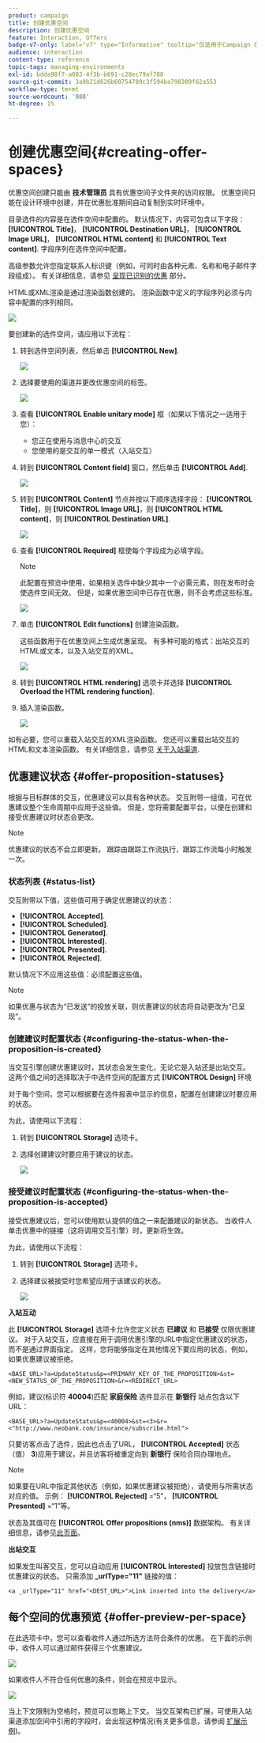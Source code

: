 ```yaml
---
product: campaign
title: 创建优惠空间
description: 创建优惠空间
feature: Interaction, Offers
badge-v7-only: label="v7" type="Informative" tooltip="仅适用于Campaign Classicv7"
audience: interaction
content-type: reference
topic-tags: managing-environments
exl-id: bdda98f7-a083-4f3b-b691-c28ec79af780
source-git-commit: 3a9b21d626b60754789c3f594ba798309f62a553
workflow-type: tm+mt
source-wordcount: '988'
ht-degree: 1%

---
```


# 创建优惠空间{#creating-offer-spaces}



优惠空间创建只能由 **技术管理员** 具有优惠空间子文件夹的访问权限。 优惠空间只能在设计环境中创建，并在优惠批准期间自动复制到实时环境中。

目录选件的内容是在选件空间中配置的。 默认情况下，内容可包含以下字段： **[!UICONTROL Title]**， **[!UICONTROL Destination URL]**， **[!UICONTROL Image URL]**， **[!UICONTROL HTML content]** 和 **[!UICONTROL Text content]**. 字段序列在选件空间中配置。

高级参数允许您指定联系人标识键（例如，可同时由各种元素、名称和电子邮件字段组成）。 有关详细信息，请参见 [呈现已识别的优惠](../../interaction/using/integration-via-javascript--client-side-.md#presenting-an-identified-offer) 部分。

HTML或XML渲染是通过渲染函数创建的。 渲染函数中定义的字段序列必须与内容中配置的序列相同。

![](assets/offer_space_create_009.png)

要创建新的选件空间，请应用以下流程：

1. 转到选件空间列表，然后单击 **[!UICONTROL New]**.

   ![](assets/offer_space_create_001.png)

1. 选择要使用的渠道并更改优惠空间的标签。

   ![](assets/offer_space_create_002.png)

1. 查看 **[!UICONTROL Enable unitary mode]** 框（如果以下情况之一适用于您）：

   * 您正在使用与消息中心的交互
   * 您使用的是交互的单一模式（入站交互）

1. 转到 **[!UICONTROL Content field]** 窗口，然后单击 **[!UICONTROL Add]**.

   ![](assets/offer_space_create_003.png)

1. 转到 **[!UICONTROL Content]** 节点并按以下顺序选择字段： **[!UICONTROL Title]**，则 **[!UICONTROL Image URL]**，则 **[!UICONTROL HTML content]**，则 **[!UICONTROL Destination URL]**.

   ![](assets/offer_space_create_004.png)

1. 查看 **[!UICONTROL Required]** 框使每个字段成为必填字段。

   >[!NOTE]
   >
   >此配置在预览中使用，如果相关选件中缺少其中一个必需元素，则在发布时会使选件空间无效。 但是，如果优惠空间中已存在优惠，则不会考虑这些标准。

   ![](assets/offer_space_create_005.png)

1. 单击 **[!UICONTROL Edit functions]** 创建渲染函数。

   这些函数用于在优惠空间上生成优惠呈现。 有多种可能的格式：出站交互的HTML或文本，以及入站交互的XML。

   ![](assets/offer_space_create_006.png)

1. 转到 **[!UICONTROL HTML rendering]** 选项卡并选择 **[!UICONTROL Overload the HTML rendering function]**.
1. 插入渲染函数。

   ![](assets/offer_space_create_007.png)

如有必要，您可以重载入站交互的XML渲染函数。 您还可以重载出站交互的HTML和文本渲染函数。 有关详细信息，请参见 [关于入站渠道](../../interaction/using/about-inbound-channels.md).

## 优惠建议状态 {#offer-proposition-statuses}

根据与目标群体的交互，优惠建议可以具有各种状态。 交互附带一组值，可在优惠建议整个生命周期中应用于这些值。 但是，您将需要配置平台，以便在创建和接受优惠建议时状态会更改。

>[!NOTE]
>
>优惠建议的状态不会立即更新。 跟踪由跟踪工作流执行，跟踪工作流每小时触发一次。

### 状态列表 {#status-list}

交互附带以下值，这些值可用于确定优惠建议的状态：

* **[!UICONTROL Accepted]**.
* **[!UICONTROL Scheduled]**.
* **[!UICONTROL Generated]**.
* **[!UICONTROL Interested]**.
* **[!UICONTROL Presented]**.
* **[!UICONTROL Rejected]**.

默认情况下不应用这些值：必须配置这些值。

>[!NOTE]
>
>如果优惠与状态为“已发送”的投放关联，则优惠建议的状态将自动更改为“已呈现”。

### 创建建议时配置状态 {#configuring-the-status-when-the-proposition-is-created}

当交互引擎创建优惠建议时，其状态会发生变化，无论它是入站还是出站交互。 这两个值之间的选择取决于中选件空间的配置方式 **[!UICONTROL Design]** 环境

对于每个空间，您可以根据要在选件报表中显示的信息，配置在创建建议时要应用的状态。

为此，请使用以下流程：

1. 转到 **[!UICONTROL Storage]** 选项卡。
1. 选择创建建议时要应用于建议的状态。

   ![](assets/offer_update_status_001.png)

### 接受建议时配置状态 {#configuring-the-status-when-the-proposition-is-accepted}

接受优惠建议后，您可以使用默认提供的值之一来配置建议的新状态。 当收件人单击优惠中的链接（这将调用交互引擎）时，更新将生效。

为此，请使用以下流程：

1. 转到 **[!UICONTROL Storage]** 选项卡。
1. 选择建议被接受时您希望应用于该建议的状态。

   ![](assets/offer_update_status_002.png)

**入站互动**

此 **[!UICONTROL Storage]** 选项卡允许您定义状态 **已建议** 和 **已接受** 仅限优惠建议。 对于入站交互，应直接在用于调用优惠引擎的URL中指定优惠建议的状态，而不是通过界面指定。 这样，您将能够指定在其他情况下要应用的状态，例如，如果优惠建议被拒绝。

```
<BASE_URL>?a=UpdateStatus&p=<PRIMARY_KEY_OF_THE_PROPOSITION>&st=<NEW_STATUS_OF_THE_PROPOSITION>&r=<REDIRECT_URL>
```

例如，建议(标识符 **40004**)匹配 **家庭保险** 选件显示在 **新银行** 站点包含以下URL：

```
<BASE_URL>?a=UpdateStatus&p=<40004>&st=<3>&r=<"http://www.neobank.com/insurance/subscribe.html">
```

只要访客点击了选件，因此也点击了URL， **[!UICONTROL Accepted]** 状态（值） **3**)应用于建议，并且访客将被重定向到 **新银行** 保险合同办理地点。

>[!NOTE]
>
>如果要在URL中指定其他状态（例如，如果优惠建议被拒绝），请使用与所需状态对应的值。 示例： **[!UICONTROL Rejected]** =“5”， **[!UICONTROL Presented]** =“1”等。
>
>状态及其值可在 **[!UICONTROL Offer propositions (nms)]** 数据架构。 有关详细信息，请参见[此页面](../../configuration/using/data-schemas.md)。

**出站交互**

如果发生叫客交互，您可以自动应用 **[!UICONTROL Interested]** 投放包含链接时优惠建议的状态。 只需添加 **_urlType=&quot;11&quot;** 链接的值：

```
<a _urlType="11" href="<DEST_URL>">Link inserted into the delivery</a>
```

## 每个空间的优惠预览 {#offer-preview-per-space}

在此选项卡中，您可以查看收件人通过所选方法符合条件的优惠。 在下面的示例中，收件人可以通过邮件获得三个优惠建议。

![](assets/offer_space_overview_002.png)

如果收件人不符合任何优惠的条件，则会在预览中显示。

![](assets/offer_space_overview_001.png)

当上下文限制为空格时，预览可以忽略上下文。 当交互架构已扩展，可使用入站渠道添加空间中引用的字段时，会出现这种情况(有关更多信息，请参阅 [扩展示例](../../interaction/using/extension-example.md))。
